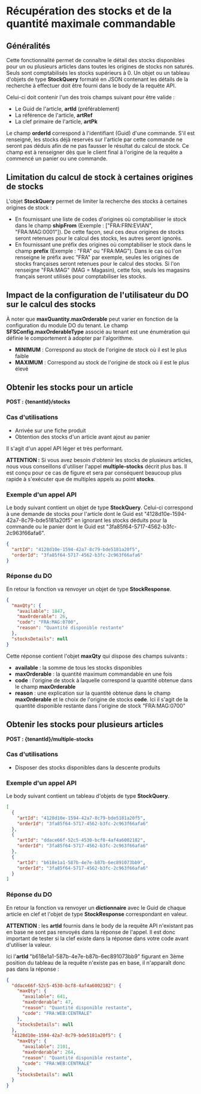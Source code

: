 # Récupération des stocks et de la quantité maximale commandable

## Généralités

Cette fonctionnalité permet de connaître le détail des stocks disponibles pour un ou plusieurs articles dans toutes les origines de stocks non saturés. Seuls sont comptabilisés les stocks supérieurs à 0. Un objet ou un tableau d'objets de type __StockQuery__ formaté en JSON contenant les détails de la recherche à effectuer doit être fourni dans le body de la requête API.

Celui-ci doit contenir l'un des trois champs suivant pour être valide :

 - Le Guid de l'article, __artId__ (préférablement)
 - La référence de l'article, __artRef__
 - La clef primaire de l'article, __artPk__

Le champ __orderId__ correspond à l'identifiant (Guid) d'une commande. S'il est renseigné, les stocks déjà reservés sur l'article par cette commande ne seront pas déduis afin de ne pas fausser le résultat du calcul de stock. Ce champ est à renseigner dès que le client final à l'origine de la requête a commencé un panier ou une commande.

## Limitation du calcul de stock à certaines origines de stocks

L'objet __StockQuery__ permet de limiter la recherche des stocks à certaines origines de stock :
- En fournissant une liste de codes d'origines où comptabiliser le stock dans le champ __shipFrom__ (Exemple : ["FRA:FRN:EVIAN", "FRA:MAG:0001"]). De cette façon, seul ces deux origines de stocks seront retenues pour le calcul des stocks, les autres seront ignorés.
- En fournissant une préfix des origines où comptabiliser le stock dans le champ __prefix__ (Exemple : "FRA" ou "FRA:MAG"). Dans le cas où l'on renseigne le préfix avec "FRA" par exemple, seules les origines de stocks françaises seront retenues pour le calcul des stocks. Si l'on renseigne "FRA:MAG" (MAG = Magasin), cette fois, seuls les magasins français seront utilisés pour comptabiliser les stocks.

## Impact de la configuration de l'utilisateur du DO sur le calcul des stocks

À noter que __maxQuantity.maxOrderable__ peut varier en fonction de la configuration du module DO du tenant. Le champ __SFSConfig.maxOrderableType__ associé au tenant est une énumération qui définie le comportement à adopter par l'algorithme.

 - __MINIMUM__ : Correspond au stock de l'origine de stock où il est le plus faible
 - __MAXIMUM__ : Correspond au stock de l'origine de stock où il est le plus élevé

##  Obtenir les stocks pour un article
__POST : {tenantId}/stocks__

### Cas d'utilisations

- Arrivée sur une fiche produit
- Obtention des stocks d'un article avant ajout au panier

Il s'agit d'un appel API léger et très performant. 

__ATTENTION :__ Si vous avez besoin d'obtenir les stocks de plusieurs articles, nous vous conseillons d'utiliser l'appel __multiple-stocks__ décrit plus bas. Il est conçu pour ce cas de figure et sera par conséquent beaucoup plus rapide à s'exécuter que de multiples appels au point __stocks__.

### Exemple d'un appel API

Le body suivant contient un objet de type __StockQuery__. Celui-ci correspond à une demande de stocks pour l'article dont le Guid est "4128d10e-1594-42a7-8c79-bde5181a20f5" en ignorant les stocks déduits pour la commande ou le panier dont le Guid est "3fa85f64-5717-4562-b3fc-2c963f66afa6".

```json
{
  "artId": "4128d10e-1594-42a7-8c79-bde5181a20f5",
  "orderId": "3fa85f64-5717-4562-b3fc-2c963f66afa6"
}
```

### Réponse du DO

En retour la fonction va renvoyer un objet de type __StockResponse__.

```json
{
  "maxQty": {
    "available": 1847,
    "maxOrderable": 26,
    "code": "FRA:MAG:0700",
    "reason": "Quantité disponible restante"
  },
  "stocksDetails": null
}
```
Cette réponse contient l'objet __maxQty__ qui dispose des champs suivants :
 - __available__ : la somme de tous les stocks disponibles
 - __maxOrderable__ : la quantité maximum commandable en une fois
 - __code__ : l'origine de stock à laquelle correspond la quantité obtenue dans le champ __maxOrderable__
 - __reason__ : une explication sur la quantité obtenue dans le champ __maxOrderable__ et le choix de l'origine de stocks __code__. Ici il s'agit de la quantité disponible restante dans l'origine de stock "FRA:MAG:0700"

##  Obtenir les stocks pour plusieurs articles
__POST : {tenantId}/multiple-stocks__

### Cas d'utilisations

- Disposer des stocks disponibles dans la descente produits

### Exemple d'un appel API

Le body suivant contient un tableau d'objets de type __StockQuery__.

```json
[
  {
    "artId": "4128d10e-1594-42a7-8c79-bde5181a20f5",
    "orderId": "3fa85f64-5717-4562-b3fc-2c963f66afa6"
  },
  {
    "artId": "ddace66f-52c5-4530-bcf8-4af4a6002182",
    "orderId": "3fa85f64-5717-4562-b3fc-2c963f66afa6"
  },
  {
    "artId": "b618e1a1-587b-4e7e-b87b-6ec891073bb9",
    "orderId": "3fa85f64-5717-4562-b3fc-2c963f66afa6"
  }
]
```

### Réponse du DO

En retour la fonction va renvoyer un __dictionnaire__ avec le Guid de chaque article en clef et l'objet de type __StockResponse__ correspondant en valeur.

__ATTENTION__ : les __artId__ fournis dans le body de la requête API n'existant pas en base ne sont pas renvoyés dans la réponse de l'appel. Il est donc important de tester si la clef existe dans la réponse dans votre code avant d'utiliser la valeur.

Ici l'__artId__ "b618e1a1-587b-4e7e-b87b-6ec891073bb9" figurant en 3ème position du tableau de la requête n'existe pas en base, il n'apparaît donc pas dans la réponse :

```json
{
  "ddace66f-52c5-4530-bcf8-4af4a6002182": {
    "maxQty": {
      "available": 641,
      "maxOrderable": 47,
      "reason": "Quantité disponible restante",
      "code": "FRA:WEB:CENTRALE"
    },
    "stocksDetails": null
  },
  "4128d10e-1594-42a7-8c79-bde5181a20f5": {
    "maxQty": {
      "available": 2101,
      "maxOrderable": 264,
      "reason": "Quantité disponible restante",
      "code": "FRA:WEB:CENTRALE"
    },
    "stocksDetails": null
  }
}
```